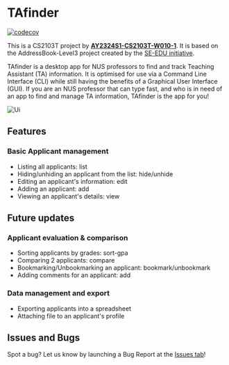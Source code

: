 # TAfinder

[![codecov](https://codecov.io/gh/AY2324S1-CS2103T-W10-1/tp/graph/badge.svg?token=4DBT7T1IUV)](https://codecov.io/gh/AY2324S1-CS2103T-W10-1/tp)

This is a CS2103T project by [**AY2324S1-CS2103T-W010-1**](https://github.com/AY2324S1-CS2103T-W10-1/tp). It is based on the AddressBook-Level3 project created by the [SE-EDU initiative](https://se-education.org/).

TAfinder is a desktop app for NUS professors to find and track Teaching Assistant (TA) information. It is optimised for use via a Command Line Interface (CLI) while still having the benefits of a Graphical User Interface (GUI). If you are an NUS professor that can type fast, and who is in need of an app to find and manage TA information, TAfinder is the app for you!

![Ui](docs/images/Ui.png)

## Features
### Basic Applicant management
- Listing all applicants: list
- Hiding/unhiding an applicant from the list: hide/unhide
- Editing an applicant's information: edit
- Adding an applicant: add
- Viewing an applicant's details: view

## Future updates
### Applicant evaluation & comparison
- Sorting applicants by grades: sort-gpa
- Comparing 2 applicants: compare
- Bookmarking/Unbookmarking an applicant: bookmark/unbookmark
- Adding comments for an applicant: add
### Data management and export
- Exporting applicants into a spreadsheet
- Attaching file to an applicant's profile

## Issues and Bugs
Spot a bug? Let us know by launching a Bug Report at the [Issues tab](https://github.com/AY2324S1-CS2103T-W10-1/tp/issues)!
